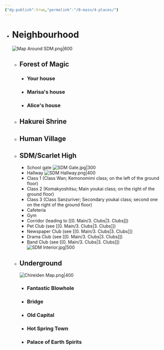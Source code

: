 ```yaml
---
{"dg-publish":true,"permalink":"/0-main/4-places/"}
---
```


- # Neighbourhood
	 ![Map Around SDM.png|600](/img/user/2.%20Images/Map%20Around%20SDM.png)
	- ## Forest of Magic
		- ### Your house
		- ### Marisa's house
		- ### Alice's house
	- ## Hakurei Shrine
	- ## Human Village
	- ## **SDM/Scarlet High**
		- School gate
		![SDM Gate.jpg|300](/img/user/2.%20Images/SDM%20Gate.jpg)
		- Hallway
		![SDM Hallway.png|400](/img/user/2.%20Images/SDM%20Hallway.png)
		- Class 1 (Class Wan; Kemonomimi class; on the left of the ground floor) 
		- Class 2 (Komakyoshitsu; Main youkai class; on the right of the ground floor)
		- Class 3 (Class Sanzuriver; Secondary youkai class; second one on the right of the ground floor)
		- Cafeteria
		- Gym
		- Corridor (leading to [[0. Main/3. Clubs\|3. Clubs]])
		- Pet Club (see [[0. Main/3. Clubs\|3. Clubs]])
		- Newspaper Club (see [[0. Main/3. Clubs\|3. Clubs]])
		- Drama Club (see [[0. Main/3. Clubs\|3. Clubs]])
		- Band Club (see [[0. Main/3. Clubs\|3. Clubs]])
		![SDM Interior.jpg|500](/img/user/2.%20Images/SDM%20Interior.jpg)
	- ## Underground
		![Chireiden Map.png|400](/img/user/2.%20Images/Chireiden%20Map.png)
		- ### Fantastic Blowhole
		- ### Bridge
		- ### Old Capital
		- ### Hot Spring Town
		- ### Palace of Earth Spirits